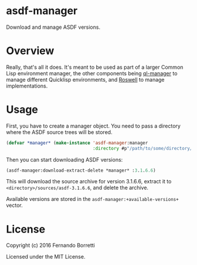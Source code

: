 # asdf-manager

Download and manage ASDF versions.

# Overview

Really, that's all it does. It's meant to be used as part of a larger Common
Lisp environment manager, the other components being [ql-manager][ql] to manage
different Quicklisp environments, and [Roswell][ros] to manage implementations.

# Usage

First, you have to create a manager object. You need to pass a directory where
the ASDF source trees will be stored.

```lisp
(defvar *manager* (make-instance 'asdf-manager:manager
                                 :directory #p"/path/to/some/directory/"))
```

Then you can start downloading ASDF versions:

```lisp
(asdf-manager:download-extract-delete *manager* :3.1.6.6)
```

This will download the source archive for version 3.1.6.6, extract it to
`<directory>/sources/asdf-3.1.6.6`, and delete the archive.

Available versions are stored in the `asdf-manager:+available-versions+` vector.

# License

Copyright (c) 2016 Fernando Borretti

Licensed under the MIT License.

[ql]: https://github.com/roswell/ql-manager
[ros]: https://github.com/roswell/roswell
